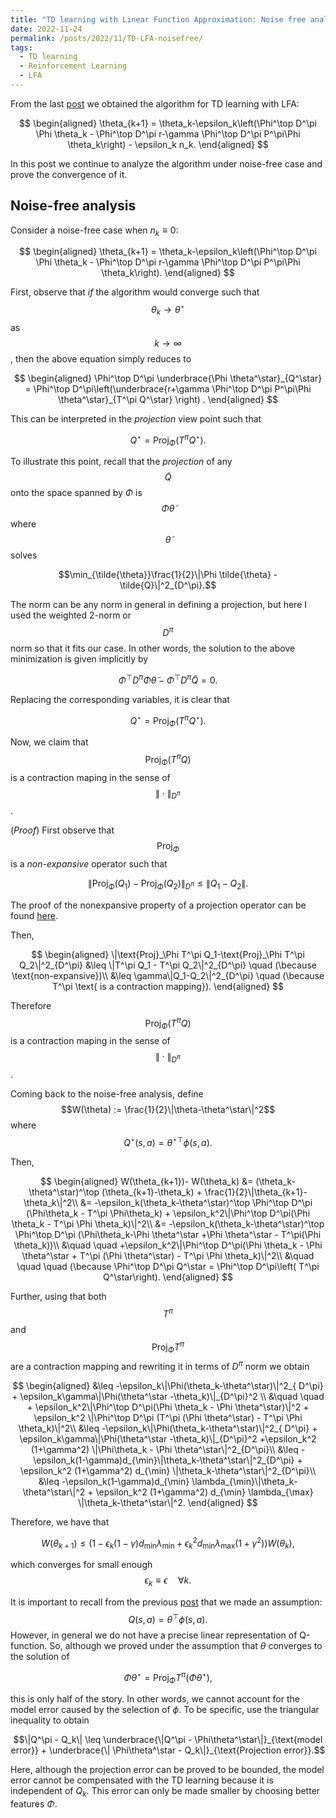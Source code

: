 ```yaml
---
title: "TD learning with Linear Function Approximation: Noise free analysis"
date: 2022-11-24
permalink: /posts/2022/11/TD-LFA-noisefree/
tags:
  - TD learning
  - Reinforcement Learning
  - LFA
---
```


From the last [post](https://mnjnsng.github.io/posts/2022/11/TD-LFA/) we obtained the algorithm for TD learning with LFA:

$$
\begin{aligned}
\theta_{k+1} = \theta_k-\epsilon_k\left(\Phi^\top D^\pi \Phi \theta_k - \Phi^\top D^\pi r-\gamma \Phi^\top D^\pi P^\pi\Phi \theta_k\right) - \epsilon_k n_k.
\end{aligned}
$$

In this post we continue to analyze the algorithm under noise-free case and prove the convergence of it.

## Noise-free analysis

Consider a noise-free case when $n_k \equiv 0$:

$$
\begin{aligned}
\theta_{k+1} = \theta_k-\epsilon_k\left(\Phi^\top D^\pi \Phi \theta_k - \Phi^\top D^\pi r-\gamma \Phi^\top D^\pi P^\pi\Phi \theta_k\right).
\end{aligned}
$$

First, observe that _if_ the algorithm would converge such that $$\theta_k \rightarrow \theta^\star$$ as $$k\rightarrow \infty$$, then the above equation simply reduces to

$$
\begin{aligned}
\Phi^\top D^\pi \underbrace{\Phi \theta^\star}_{Q^\star} =  \Phi^\top D^\pi\left(\underbrace{r+\gamma \Phi^\top D^\pi P^\pi\Phi \theta^\star}_{T^\pi Q^\star} \right) .
\end{aligned}
$$

This can be interpreted in the _projection_ view point such that

$$Q^\star = \text{Proj}_\Phi(T^\pi Q^\star).$$

To illustrate this point, recall that the _projection_ of any $$\tilde{Q}$$ onto the space spanned by $\Phi$ is $$\Phi \tilde{\theta}$$ where $$\tilde{\theta}$$ solves

$$\min_{\tilde{\theta}}\frac{1}{2}\|\Phi \tilde{\theta} - \tilde{Q}\|^2_{D^\pi}.$$

The norm can be any norm in general in defining a projection, but here I used the weighted 2-norm or $$D^\pi$$ norm so that it fits our case. In other words, the solution to the above minimization is given implicitly by

$$\Phi^\top D^\pi \Phi \tilde{\theta} - \Phi^\top D^\pi \tilde{Q} = 0.$$

Replacing the corresponding variables, it is clear that

$$Q^\star = \text{Proj}_\Phi(T^\pi Q^\star).$$

Now, we claim that $$\text{Proj}_\Phi(T^\pi Q)$$ is a contraction maping in the sense of $$\|\cdot\|_{D^\pi}$$.

(_Proof_)
First observe that $$\text{Proj}_\Phi$$ is a _non-expansive_ operator such that

$$\|\text{Proj}_\Phi(Q_1)-\text{Proj}_\Phi(Q_2)\|_{D^\pi} \leq \|Q_1-Q_2\|.$$

The proof of the nonexpansive property of a projection operator can be found [here](https://angms.science/doc/CVX/CVX_ProjectionIsNonexpansive.pdf).

Then,

$$
\begin{aligned}
\|\text{Proj}_\Phi T^\pi Q_1-\text{Proj}_\Phi T^\pi Q_2\|^2_{D^\pi} &\leq \|T^\pi Q_1 - T^\pi Q_2\|^2_{D^\pi} \quad (\because \text{non-expansive})\\
&\leq \gamma\|Q_1-Q_2\|^2_{D^\pi} \quad (\because T^\pi \text{ is a contraction mapping}).
\end{aligned}
$$

Therefore $$\text{Proj}_\Phi(T^\pi Q)$$ is a contraction maping in the sense of $$\|\cdot\|_{D^\pi}$$.

Coming back to the noise-free analysis, define $$W(\theta) := \frac{1}{2}\|\theta-\theta^\star\|^2$$ where $$Q^\star(s,a) = \theta^{\star \top}\phi(s,a).$$

Then,

$$
\begin{aligned}
W(\theta_{k+1})- W(\theta_k) &= (\theta_k-\theta^\star)^\top (\theta_{k+1}-\theta_k) + \frac{1}{2}\|\theta_{k+1}-\theta_k\|^2\\
&= -\epsilon_k(\theta_k-\theta^\star)^\top \Phi^\top D^\pi (\Phi\theta_k - T^\pi \Phi\theta_k) + \epsilon_k^2\|\Phi^\top D^\pi(\Phi \theta_k - T^\pi \Phi \theta_k)\|^2\\
&= -\epsilon_k(\theta_k-\theta^\star)^\top \Phi^\top D^\pi (\Phi\theta_k-\Phi \theta^\star +\Phi \theta^\star - T^\pi(\Phi \theta_k))\\
&\quad \quad +\epsilon_k^2\|\Phi^\top D^\pi(\Phi \theta_k - \Phi \theta^\star + T^\pi (\Phi \theta^\star) - T^\pi \Phi \theta_k)\|^2\\
&\quad \quad \quad (\because \Phi^\top D^\pi Q^\star =  \Phi^\top D^\pi\left( T^\pi Q^\star\right).
\end{aligned}
$$

Further, using that both $$T^\pi$$ and $$\text{Proj}_\Phi T^\pi$$ are a contraction mapping and rewriting it in terms of $D^\pi$ norm we obtain

$$
\begin{aligned}
&\leq -\epsilon_k\|\Phi(\theta_k-\theta^\star)\|^2_{ D^\pi} + \epsilon_k\gamma\|\Phi(\theta^\star -\theta_k)\|_{D^\pi}^2 \\
&\quad \quad + \epsilon_k^2\|\Phi^\top D^\pi(\Phi \theta_k - \Phi \theta^\star)\|^2 + \epsilon_k^2 \|\Phi^\top D^\pi (T^\pi (\Phi \theta^\star) - T^\pi \Phi \theta_k)\|^2\\
&\leq -\epsilon_k\|\Phi(\theta_k-\theta^\star)\|^2_{ D^\pi} + \epsilon_k\gamma\|\Phi(\theta^\star -\theta_k)\|_{D^\pi}^2 +\epsilon_k^2 (1+\gamma^2) \|\Phi\theta_k - \Phi \theta^\star\|^2_{D^\pi}\\
&\leq -\epsilon_k(1-\gamma)d_{\min}\|\theta_k-\theta^\star\|^2_{D^\pi} + \epsilon_k^2 (1+\gamma^2) d_{\min} \|\theta_k-\theta^\star\|^2_{D^\pi}\\
&\leq -\epsilon_k(1-\gamma)d_{\min} \lambda_{\min}\|\theta_k-\theta^\star\|^2 + \epsilon_k^2 (1+\gamma^2) d_{\min} \lambda_{\max} \|\theta_k-\theta^\star\|^2.
\end{aligned}
$$

Therefore, we have that

$$W(\theta_{k+1}) \leq \left(1-\epsilon_k(1-\gamma)d_{\min} \lambda_{\min} + \epsilon_k^2 d_{\min}\lambda_{\max}(1+\gamma^2)\right)W(\theta_k),$$

which converges for small enough $$\epsilon_k\equiv \epsilon \quad \forall k.$$

It is important to recall from the previous [post](https://mnjnsng.github.io/posts/2022/11/TD-LFA/) that we made an assumption: $$ Q(s,a) = \theta^\top \phi(s,a).$$ However, in general we do not have a precise linear representation of Q-function. So, although we proved under the assumption that $\theta$ converges to the solution of

$$\Phi \theta^\star = \text{Proj}_{\Phi}T^\pi(\Phi \theta^\star),$$

this is only half of the story. In other words, we cannot account for the model error caused by the selection of $\phi$. To be specific, use the triangular inequality to obtain

$$\|Q^\pi - Q_k\| \leq \underbrace{\|Q^\pi - \Phi\theta^\star\|}_{\text{model error}} + \underbrace{\| \Phi\theta^\star - Q_k\|}_{\text{Projection error}}.$$

Here, although the projection error can be proved to be bounded, the model error cannot be compensated with the TD learning because it is independent of $Q_k$. This error can only be made smaller by choosing better features $\Phi$.
